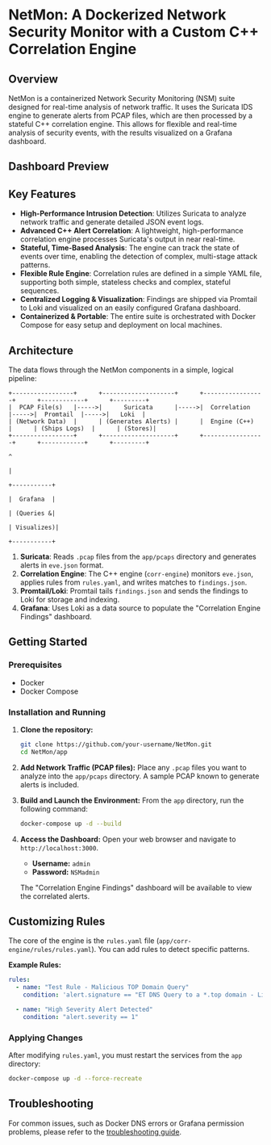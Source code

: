 # NetMon: A Dockerized Network Security Monitor with a Custom C++ Correlation Engine

## Overview

NetMon is a containerized Network Security Monitoring (NSM) suite designed for real-time analysis of network traffic. It uses the Suricata IDS engine to generate alerts from PCAP files, which are then processed by a stateful C++ correlation engine. This allows for flexible and real-time analysis of security events, with the results visualized on a Grafana dashboard.

## Dashboard Preview

## Key Features

- **High-Performance Intrusion Detection**: Utilizes Suricata to analyze network traffic and generate detailed JSON event logs.
- **Advanced C++ Alert Correlation**: A lightweight, high-performance correlation engine processes Suricata's output in near real-time.
- **Stateful, Time-Based Analysis**: The engine can track the state of events over time, enabling the detection of complex, multi-stage attack patterns.
- **Flexible Rule Engine**: Correlation rules are defined in a simple YAML file, supporting both simple, stateless checks and complex, stateful sequences.
- **Centralized Logging & Visualization**: Findings are shipped via Promtail to Loki and visualized on an easily configured Grafana dashboard.
- **Containerized & Portable**: The entire suite is orchestrated with Docker Compose for easy setup and deployment on local machines.

## Architecture

The data flows through the NetMon components in a simple, logical pipeline:

```
+-----------------+      +--------------------+      +-----------------+      +------------+      +---------+
|  PCAP File(s)   |----->|      Suricata      |----->|  Correlation    |----->|  Promtail  |----->|   Loki  |
| (Network Data)  |      | (Generates Alerts) |      |  Engine (C++)   |      | (Ships Logs)  |      | (Stores)|
+-----------------+      +--------------------+      +-----------------+      +------------+      +---------+
                                                                                                     ^
                                                                                                     |
                                                                                               +-----------+
                                                                                               |  Grafana  |
                                                                                               | (Queries &|
                                                                                               | Visualizes)|
                                                                                               +-----------+
```

1.  **Suricata**: Reads `.pcap` files from the `app/pcaps` directory and generates alerts in `eve.json` format.
2.  **Correlation Engine**: The C++ engine (`corr-engine`) monitors `eve.json`, applies rules from `rules.yaml`, and writes matches to `findings.json`.
3.  **Promtail/Loki**: Promtail tails `findings.json` and sends the findings to Loki for storage and indexing.
4.  **Grafana**: Uses Loki as a data source to populate the "Correlation Engine Findings" dashboard.

## Getting Started

### Prerequisites

- Docker
- Docker Compose

### Installation and Running

1.  **Clone the repository:**
    ```bash
    git clone https://github.com/your-username/NetMon.git
    cd NetMon/app
    ```

2.  **Add Network Traffic (PCAP files):**
    Place any `.pcap` files you want to analyze into the `app/pcaps` directory. A sample PCAP known to generate alerts is included.

3.  **Build and Launch the Environment:**
    From the `app` directory, run the following command:
    ```bash
    docker-compose up -d --build
    ```

4.  **Access the Dashboard:**
    Open your web browser and navigate to `http://localhost:3000`.
    - **Username:** `admin`
    - **Password:** `NSMadmin`

    The "Correlation Engine Findings" dashboard will be available to view the correlated alerts.

## Customizing Rules

The core of the engine is the `rules.yaml` file (`app/corr-engine/rules/rules.yaml`). You can add rules to detect specific patterns.

**Example Rules:**
```yaml
rules:
  - name: "Test Rule - Malicious TOP Domain Query"
    condition: 'alert.signature == "ET DNS Query to a *.top domain - Likely Hostile"'

  - name: "High Severity Alert Detected"
    condition: "alert.severity == 1"
```

### Applying Changes

After modifying `rules.yaml`, you must restart the services from the `app` directory:
```bash
docker-compose up -d --force-recreate
```

## Troubleshooting

For common issues, such as Docker DNS errors or Grafana permission problems, please refer to the [troubleshooting guide](./docs/troubleshooting.md).
